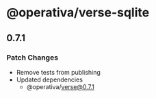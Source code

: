 # @operativa/verse-sqlite

## 0.7.1

### Patch Changes

- Remove tests from publishing
- Updated dependencies
  - @operativa/verse@0.7.1
